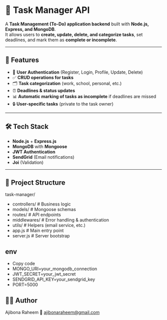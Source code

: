 # 📝 Task Manager API

A **Task Management (To-Do) application backend** built with **Node.js, Express, and MongoDB**.  
It allows users to **create, update, delete, and categorize tasks**, set deadlines, and mark them as **complete or incomplete**.  

---

## 🚀 Features
- 👤 **User Authentication** (Register, Login, Profile, Update, Delete)
- ✅ **CRUD operations for tasks**
- 🗂️ **Task categorization** (work, school, personal, etc.)
- ⏰ **Deadlines & status updates**
- 📊 **Automatic marking of tasks as incomplete** if deadlines are missed
- 🔒 **User-specific tasks** (private to the task owner)

---

## 🛠️ Tech Stack
- **Node.js** + **Express.js**
- **MongoDB** with **Mongoose**
- **JWT Authentication**
- **SendGrid** (Email notifications)
- **Joi** (Validation)

---

## 📂 Project Structure
task-manager/
- controllers/       # Business logic
- models/            # Mongoose schemas
- routes/            # API endpoints
- middlewares/       # Error handling & authentication
- utils/             # Helpers (email service, etc.)
- app.js             # Main entry point
- server.js          # Server bootstrap

## env
- Copy code
- MONGO_URI=your_mongodb_connection
- JWT_SECRET=your_jwt_secret
- SENDGRID_API_KEY=your_sendgrid_key
- PORT=5000

## 👨‍💻 Author
Ajibona Raheem
📧 ajibonaraheem@gmail.com






